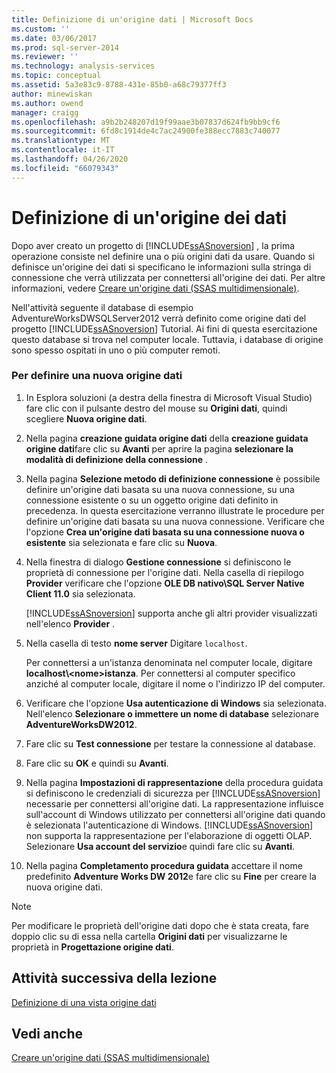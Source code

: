 ```yaml
---
title: Definizione di un'origine dati | Microsoft Docs
ms.custom: ''
ms.date: 03/06/2017
ms.prod: sql-server-2014
ms.reviewer: ''
ms.technology: analysis-services
ms.topic: conceptual
ms.assetid: 5a3e83c9-8788-431e-85b0-a68c79377ff3
author: minewiskan
ms.author: owend
manager: craigg
ms.openlocfilehash: a9b2b248207d19f99aae3b07837d624fb9bb9cf6
ms.sourcegitcommit: 6fd8c1914de4c7ac24900fe388ecc7883c740077
ms.translationtype: MT
ms.contentlocale: it-IT
ms.lasthandoff: 04/26/2020
ms.locfileid: "66079343"
---
```

# <a name="defining-a-data-source"></a>Definizione di un'origine dei dati
  Dopo aver creato un progetto di [!INCLUDE[ssASnoversion](../includes/ssasnoversion-md.md)] , la prima operazione consiste nel definire una o più origini dati da usare. Quando si definisce un'origine dei dati si specificano le informazioni sulla stringa di connessione che verrà utilizzata per connettersi all'origine dei dati. Per altre informazioni, vedere [Creare un'origine dati &#40;SSAS multidimensionale&#41;](multidimensional-models/create-a-data-source-ssas-multidimensional.md).  
  
 Nell'attività seguente il database di esempio AdventureWorksDWSQLServer2012 verrà definito come origine dati del progetto [!INCLUDE[ssASnoversion](../includes/ssasnoversion-md.md)] Tutorial. Ai fini di questa esercitazione questo database si trova nel computer locale. Tuttavia, i database di origine sono spesso ospitati in uno o più computer remoti.  
  
### <a name="to-define-a-new-data-source"></a>Per definire una nuova origine dati  
  
1.  In Esplora soluzioni (a destra della finestra di Microsoft Visual Studio) fare clic con il pulsante destro del mouse su **Origini dati**, quindi scegliere **Nuova origine dati**.  
  
2.  Nella pagina **creazione guidata origine dati** della **creazione guidata origine dati**fare clic su **Avanti** per aprire la pagina **selezionare la modalità di definizione della connessione** .  
  
3.  Nella pagina **Selezione metodo di definizione connessione** è possibile definire un'origine dati basata su una nuova connessione, su una connessione esistente o su un oggetto origine dati definito in precedenza. In questa esercitazione verranno illustrate le procedure per definire un'origine dati basata su una nuova connessione. Verificare che l'opzione **Crea un'origine dati basata su una connessione nuova o esistente** sia selezionata e fare clic su **Nuova**.  
  
4.  Nella finestra di dialogo **Gestione connessione** si definiscono le proprietà di connessione per l'origine dati. Nella casella di riepilogo **Provider** verificare che l'opzione **OLE DB nativo\SQL Server Native Client 11.0** sia selezionata.  
  
     [!INCLUDE[ssASnoversion](../includes/ssasnoversion-md.md)] supporta anche gli altri provider visualizzati nell'elenco **Provider** .  
  
5.  Nella casella di testo **nome server** Digitare `localhost`.  
  
     Per connettersi a un'istanza denominata nel computer locale, digitare **localhost\\<nome\>istanza**. Per connettersi al computer specifico anziché al computer locale, digitare il nome o l'indirizzo IP del computer.  
  
6.  Verificare che l'opzione **Usa autenticazione di Windows** sia selezionata. Nell'elenco **Selezionare o immettere un nome di database** selezionare **AdventureWorksDW2012**.  
  
7.  Fare clic su **Test connessione** per testare la connessione al database.  
  
8.  Fare clic su **OK** e quindi su **Avanti**.  
  
9. Nella pagina **Impostazioni di rappresentazione** della procedura guidata si definiscono le credenziali di sicurezza per [!INCLUDE[ssASnoversion](../includes/ssasnoversion-md.md)] necessarie per connettersi all'origine dati. La rappresentazione influisce sull'account di Windows utilizzato per connettersi all'origine dati quando è selezionata l'autenticazione di Windows. [!INCLUDE[ssASnoversion](../includes/ssasnoversion-md.md)] non supporta la rappresentazione per l'elaborazione di oggetti OLAP. Selezionare **Usa account del servizio**e quindi fare clic su **Avanti**.  
  
10. Nella pagina **Completamento procedura guidata** accettare il nome predefinito **Adventure Works DW 2012**e fare clic su **Fine** per creare la nuova origine dati.  
  
> [!NOTE]  
>  Per modificare le proprietà dell'origine dati dopo che è stata creata, fare doppio clic su di essa nella cartella **Origini dati** per visualizzarne le proprietà in **Progettazione origine dati**.  
  
## <a name="next-task-in-lesson"></a>Attività successiva della lezione  
 [Definizione di una vista origine dati](lesson-1-3-defining-a-data-source-view.md)  
  
## <a name="see-also"></a>Vedi anche  
 [Creare un'origine dati &#40;SSAS multidimensionale&#41;](multidimensional-models/create-a-data-source-ssas-multidimensional.md)  
  
  
